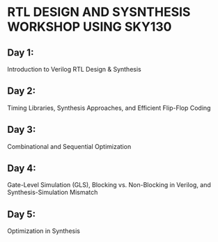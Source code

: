 # RTL DESIGN AND SYSNTHESIS WORKSHOP USING SKY130

## Day 1: 
Introduction to Verilog RTL Design & Synthesis
## Day 2: 
Timing Libraries, Synthesis Approaches, and Efficient Flip-Flop Coding
## Day 3: 
Combinational and Sequential Optimization
## Day 4: 
Gate-Level Simulation (GLS), Blocking vs. Non-Blocking in Verilog, and Synthesis-Simulation Mismatch
## Day 5: 
Optimization in Synthesis

